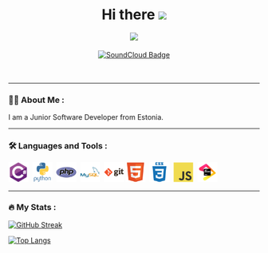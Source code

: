 <div id="header" align="center">
  <h1>Hi there <img src="https://media.giphy.com/media/hvRJCLFzcasrR4ia7z/giphy.gif" width="30px"/></h1>  
  <img src="https://i.gifer.com/origin/6d/6d2ac6120bfcc9c81c4ac48612c61657_w200.gif" width="400"/>  
</div><br>

<div id="badges" align="center">
  <a href="https://soundcloud.com/nemo-shield">
    <img src="https://img.shields.io/badge/SoundCloud-orange?style=for-the-badge&logo=soundcloud&logoColor=white" alt="SoundCloud Badge"/>
  </a>
</div><br>
<div align="center">
  <img src="https://komarev.com/ghpvc/?username=ednever&style=flat-square&color=blue" alt=""/>
</div>

---

### :man_technologist: About Me :
I am a Junior Software Developer from Estonia.

---

### :hammer_and_wrench: Languages and Tools :
<div>
  <img src="https://github.com/devicons/devicon/blob/master/icons/csharp/csharp-original.svg" title="C#"  alt="C#" width="40" height="40"/>&nbsp;
  <img src="https://github.com/devicons/devicon/blob/master/icons/python/python-original-wordmark.svg" title="Python"  alt="Python" width="40" height="40"/>&nbsp;
  <img src="https://github.com/devicons/devicon/blob/master/icons/php/php-original.svg" title="PHP"  alt="PHP" width="40" height="40"/>&nbsp;
  <img src="https://github.com/devicons/devicon/blob/master/icons/mysql/mysql-original-wordmark.svg" title="MySQL"  alt="MySQL" width="40" height="40"/>&nbsp;  
  <img src="https://github.com/devicons/devicon/blob/master/icons/git/git-original-wordmark.svg" title="Git" **alt="Git" width="40" height="40"/>  
  <img src="https://github.com/devicons/devicon/blob/master/icons/html5/html5-original.svg" title="HTML5" alt="HTML" width="40" height="40"/>&nbsp;
  <img src="https://github.com/devicons/devicon/blob/master/icons/css3/css3-plain-wordmark.svg"  title="CSS3" alt="CSS" width="40" height="40"/>&nbsp;  
  <img src="https://github.com/devicons/devicon/blob/master/icons/javascript/javascript-original.svg" title="JavaScript" alt="JavaScript" width="40" height="40"/>&nbsp;
  <img src="https://github.com/devicons/devicon/blob/master/icons/jetbrains/jetbrains-original.svg" title="JetBrains" alt="JetBrains" width="40" height="40"/>&nbsp;
</div>

---

### :fire: My Stats :

[![GitHub Streak](http://github-readme-streak-stats.herokuapp.com?user=ednever&theme=dark&background=000000)](https://git.io/streak-stats)

[![Top Langs](https://github-readme-stats.vercel.app/api/top-langs/?username=ednever&layout=compact&theme=vision-friendly-dark)](https://github.com/anuraghazra/github-readme-stats)
